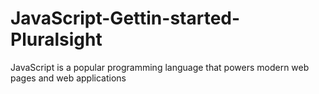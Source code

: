 # JavaScript-Gettin-started-Pluralsight
JavaScript is a popular programming language that powers modern web pages and web applications
